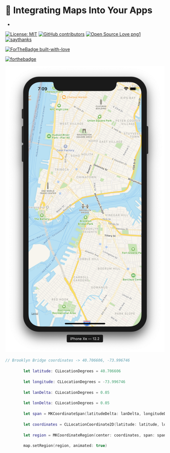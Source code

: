 # 📲 Integrating Maps Into Your Apps
-
[![License: MIT](https://img.shields.io/badge/License-MIT-yellow.svg)](https://opensource.org/licenses/MIT) [![GitHub contributors](https://img.shields.io/github/contributors/Naereen/StrapDown.js.svg)](https://GitHub.com/Naereen/StrapDown.js/graphs/contributors/) [![Open Source Love png1](https://badges.frapsoft.com/os/v1/open-source.png?v=103)](https://github.com/ellerbrock/open-source-badges/) [![saythanks](https://img.shields.io/badge/say-thanks-ff69b4.svg)](https://saythanks.io/to/kennethreitz)

[![ForTheBadge built-with-love](http://ForTheBadge.com/images/badges/built-with-love.svg)](https://GitHub.com/Naereen/)

[![forthebadge](https://forthebadge.com/images/badges/made-with-swift.svg)](https://forthebadge.com)

![image title](images/brooklyn-bridge.png)

```swift
// Brooklyn Bridge coordinates -> 40.706606, -73.996746
        
        let latitude: CLLocationDegrees = 40.706606
        
        let longitude: CLLocationDegrees = -73.996746
        
        let lanDelta: CLLocationDegrees = 0.05
        
        let lonDelta: CLLocationDegrees = 0.05
        
        let span = MKCoordinateSpan(latitudeDelta: lanDelta, longitudeDelta: lonDelta)
        
        let coordinates = CLLocationCoordinate2D(latitude: latitude, longitude: longitude)
        
        let region = MKCoordinateRegion(center: coordinates, span: span)
        
        map.setRegion(region, animated: true)
        
```